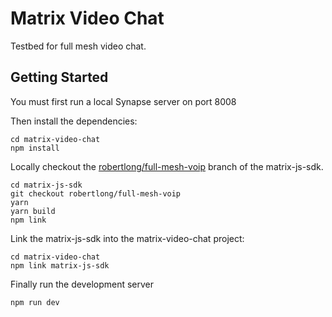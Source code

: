 # Matrix Video Chat

Testbed for full mesh video chat.

## Getting Started

You must first run a local Synapse server on port 8008

Then install the dependencies:

```
cd matrix-video-chat
npm install
```

Locally checkout the [robertlong/full-mesh-voip](https://github.com/matrix-org/matrix-js-sdk/tree/robertlong/full-mesh-voip) branch of the matrix-js-sdk.

```
cd matrix-js-sdk
git checkout robertlong/full-mesh-voip
yarn
yarn build
npm link
```

Link the matrix-js-sdk into the matrix-video-chat project:

```
cd matrix-video-chat
npm link matrix-js-sdk
```

Finally run the development server

```
npm run dev
```